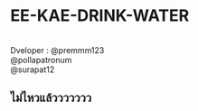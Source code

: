 # EE-KAE-DRINK-WATER
<br/>
Dveloper : @premmm123
<br/>   @pollapatronum
<br/>   @surapat12
<h2>ไม่ไหวแล้ววววววว</h2>
